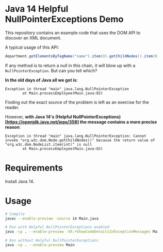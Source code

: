 # Java 14 Helpful NullPointerExceptions Demo

This repository contains an example code that uses the DOM API to discover
an XML document.

A typical usage of this API:

```java
department.getElementsByTagName("name").item(0).getChildNodes().item(0).getNodeValue();
```

If any method is to return a null in this chain, it will blow up with a `NullPointerException`.
But can you tell which?

**In the old days of Java all we got is**:

```
Exception in thread "main" java.lang.NullPointerException
        at Main.processEmployee(Main.java:83)
```

Finding out the exact source of the problem is left as an exercise for the reader.

However, **with Java 14's (Helpful NullPointerExceptions)[https://openjdk.java.net/jeps/358] the message contains a more
precise reason**:

```
Exception in thread "main" java.lang.NullPointerException: Cannot invoke "org.w3c.dom.Node.getChildNodes()" because the return value of "org.w3c.dom.NodeList.item(int)" is null
        at Main.processEmployee(Main.java:83)
```

# Requirements

Install Java 14.


# Usage

```bash
# Compile
javac --enable-preview -source 14 Main.java

# Run with Helpful NullPointerExceptions enabled
java -cp . --enable-preview -XX:+ShowCodeDetailsInExceptionMessages Main

# Run without Helpful NullPointerExceptions
java -cp . --enable-preview Main
```

